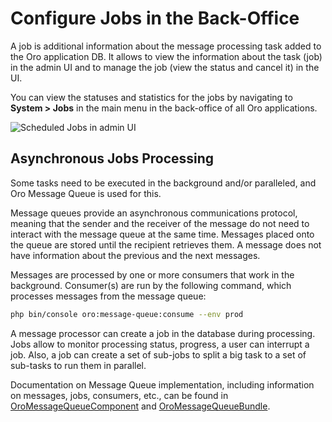<a id="book-job-execution"></a>

# Configure Jobs in the Back-Office

A job is additional information about the message processing task added to the Oro application DB. It allows to view the information about the task (job) in the admin UI and to manage the job (view the status and cancel it) in the UI.

You can view the statuses and statistics for the jobs by navigating to **System > Jobs** in the main menu in the back-office of all Oro applications.

![Scheduled Jobs in admin UI](user/img/system/jobs/jobs.png)

## Asynchronous Jobs Processing

Some tasks need to be executed in the background and/or paralleled, and Oro Message Queue is used for this.

Message queues provide an asynchronous communications protocol, meaning that the sender and the receiver
of the message do not need to interact with the message queue at the same time. Messages placed onto the
queue are stored until the recipient retrieves them. A message does not have information about the previous and
the next messages.

Messages are processed by one or more consumers that work in the background. Consumer(s) are run by the following command, which processes messages from the message queue:

```bash
php bin/console oro:message-queue:consume --env prod
```

A message processor can create a job in the database during processing. Jobs allow to monitor processing status, progress,
a user can interrupt a job. Also, a job can create a set of sub-jobs to split a big task to a set of sub-tasks to run
them in parallel.

Documentation on Message Queue implementation, including information on messages, jobs, consumers, etc., can be found
in <a href="https://github.com/oroinc/platform/tree/5.1/src/Oro/Component/MessageQueue" target="_blank">OroMessageQueueComponent</a> and <a href="https://github.com/oroinc/platform/tree/5.1/src/Oro/Bundle/MessageQueueBundle" target="_blank">OroMessageQueueBundle</a>.

<!-- Frontend -->

